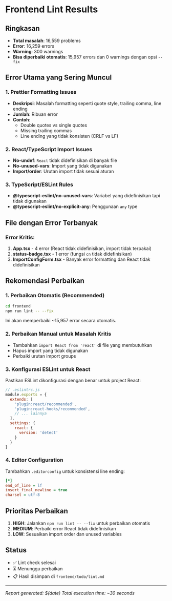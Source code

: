 # Frontend Lint Results

## Ringkasan
- **Total masalah**: 16,559 problems
- **Error**: 16,259 errors
- **Warning**: 300 warnings
- **Bisa diperbaiki otomatis**: 15,957 errors dan 0 warnings dengan opsi `--fix`

## Error Utama yang Sering Muncul

### 1. Prettier Formatting Issues
- **Deskripsi**: Masalah formatting seperti quote style, trailing comma, line ending
- **Jumlah**: Ribuan error
- **Contoh**:
  - Double quotes vs single quotes
  - Missing trailing commas
  - Line ending yang tidak konsisten (CRLF vs LF)

### 2. React/TypeScript Import Issues
- **No-undef**: `React` tidak didefinisikan di banyak file
- **No-unused-vars**: Import yang tidak digunakan
- **Import/order**: Urutan import tidak sesuai aturan

### 3. TypeScript/ESLint Rules
- **@typescript-eslint/no-unused-vars**: Variabel yang didefinisikan tapi tidak digunakan
- **@typescript-eslint/no-explicit-any**: Penggunaan `any` type

## File dengan Error Terbanyak

### Error Kritis:
1. **App.tsx** - 4 error (React tidak didefinisikan, import tidak terpakai)
2. **status-badge.tsx** - 1 error (fungsi `cn` tidak didefinisikan)
3. **ImportConfigForm.tsx** - Banyak error formatting dan React tidak didefinisikan

## Rekomendasi Perbaikan

### 1. Perbaikan Otomatis (Recommended)
```bash
cd frontend
npm run lint -- --fix
```
Ini akan memperbaiki ~15,957 error secara otomatis.

### 2. Perbaikan Manual untuk Masalah Kritis
- Tambahkan `import React from 'react'` di file yang membutuhkan
- Hapus import yang tidak digunakan
- Perbaiki urutan import groups

### 3. Konfigurasi ESLint untuk React
Pastikan ESLint dikonfigurasi dengan benar untuk project React:
```javascript
// .eslintrc.js
module.exports = {
  extends: [
    'plugin:react/recommended',
    'plugin:react-hooks/recommended',
    // ... lainnya
  ],
  settings: {
    react: {
      version: 'detect'
    }
  }
}
```

### 4. Editor Configuration
Tambahkan `.editorconfig` untuk konsistensi line ending:
```ini
[*]
end_of_line = lf
insert_final_newline = true
charset = utf-8
```

## Prioritas Perbaikan
1. **HIGH**: Jalankan `npm run lint -- --fix` untuk perbaikan otomatis
2. **MEDIUM**: Perbaiki error React tidak didefinisikan
3. **LOW**: Sesuaikan import order dan unused variables

## Status
- ✅ Lint check selesai
- ⏳ Menunggu perbaikan
- 📋 Hasil disimpan di `frontend/todo/lint.md`

---
*Report generated: $(date)*
*Total execution time: ~30 seconds*